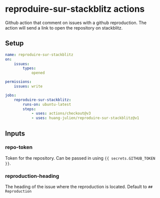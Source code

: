 # reproduire-sur-stackblitz actions

Github action that comment on issues with a github reproduction.
The action will send a link to open the repository on stackblitz.

## Setup

```yaml
name: reproduire-sur-stackblitz
on:
    issues:
        types:
            opened

permissions:
    issues: write

jobs:
    reproduire-sur-stackblitz:
        runs-on: ubuntu-latest
        steps:
            - uses: actions/checkout@v3
            - uses: huang-julien/reproduire-sur-stackblitz@v1
```

## Inputs

### repo-token

Token for the repository. Can be passed in using `{{ secrets.GITHUB_TOKEN }}`.

### reproduction-heading

The heading of the issue where the reproduction is located. Default to `## Reproduction`